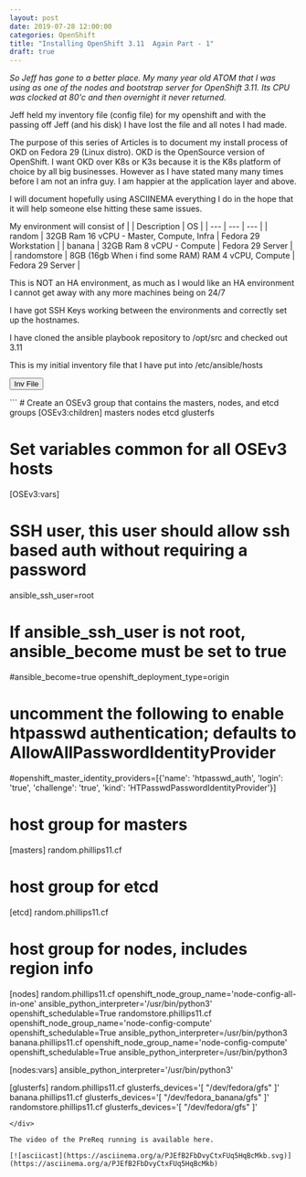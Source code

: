 ```yaml
---
layout: post
date: 2019-07-28 12:00:00
categories: OpenShift
title: "Installing OpenShift 3.11  Again Part - 1"
draft: true
---
```

<!--more-->
_So Jeff has gone to a better place. My many year old ATOM that I was using as one of the nodes and bootstrap server for OpenShift 3.11. Its CPU was clocked at 80'c and then overnight it never returned._

Jeff held my inventory file (config file) for my openshift and with the passing off Jeff (and his disk) I have lost the file and all notes I had made.

The purpose of this series of Articles is to document my install process of OKD on Fedora 29 (Linux distro). OKD is the OpenSource version of OpenShift.  I want OKD over K8s or K3s because it is the K8s platform of choice by all big businesses.  However as I have stated many many times before I am not an infra guy. I am happier at the application layer and above.

I will document hopefully using ASCIINEMA everything I do in the  hope that it will help someone else hitting these same issues.

My environment will consist of
| | Description | OS |
| --- | --- | --- |
| random |  32GB Ram 16 vCPU - Master, Compute, Infra | Fedora 29 Workstation  |
| banana |  32GB Ram 8 vCPU - Compute | Fedora 29 Server  |
| randomstore |  8GB (16gb When i find some RAM) RAM 4 vCPU, Compute | Fedora 29 Server  |

This is NOT an HA environment, as much as I would like an HA environment I cannot get away with any more machines being on 24/7


I have got SSH Keys working between the environments and correctly set up the hostnames.


I have cloned the ansible playbook repository to /opt/src and checked out 3.11


This is my initial inventory file that I have put into /etc/ansible/hosts

<button class="collapsible" id="yaml">Inv File</button>
<div class="content" id="yamldata" markdown="1">
```
# Create an OSEv3 group that contains the masters, nodes, and etcd groups
[OSEv3:children]
masters
nodes
etcd
glusterfs

# Set variables common for all OSEv3 hosts
[OSEv3:vars]
# SSH user, this user should allow ssh based auth without requiring a password
ansible_ssh_user=root
# If ansible_ssh_user is not root, ansible_become must be set to true
#ansible_become=true
openshift_deployment_type=origin

# uncomment the following to enable htpasswd authentication; defaults to AllowAllPasswordIdentityProvider
#openshift_master_identity_providers=[{'name': 'htpasswd_auth', 'login': 'true', 'challenge': 'true', 'kind': 'HTPasswdPasswordIdentityProvider'}]

# host group for masters
[masters]
random.phillips11.cf

# host group for etcd
[etcd]
random.phillips11.cf

# host group for nodes, includes region info
[nodes]
random.phillips11.cf openshift_node_group_name='node-config-all-in-one' ansible_python_interpreter='/usr/bin/python3' openshift_schedulable=True
randomstore.phillips11.cf openshift_node_group_name='node-config-compute' openshift_schedulable=True ansible_python_interpreter=/usr/bin/python3
banana.phillips11.cf openshift_node_group_name='node-config-compute' openshift_schedulable=True ansible_python_interpreter=/usr/bin/python3

[nodes:vars]
ansible_python_interpreter='/usr/bin/python3'

[glusterfs]
random.phillips11.cf glusterfs_devices='[ "/dev/fedora/gfs" ]'
banana.phillips11.cf glusterfs_devices='[ "/dev/fedora_banana/gfs" ]'
randomstore.phillips11.cf glusterfs_devices='[ "/dev/fedora/gfs" ]'
```
</div>

The video of the PreReq running is available here.

[![asciicast](https://asciinema.org/a/PJEfB2FbDvyCtxFUq5HqBcMkb.svg)](https://asciinema.org/a/PJEfB2FbDvyCtxFUq5HqBcMkb)
